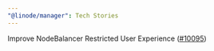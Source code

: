 ```yaml
---
"@linode/manager": Tech Stories
---
```


Improve NodeBalancer Restricted User Experience ([#10095](https://github.com/linode/manager/pull/10095))
